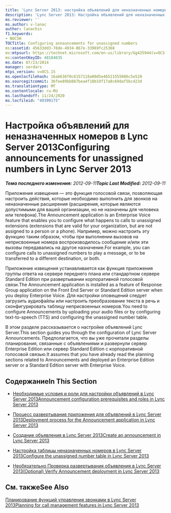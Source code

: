 ```yaml
---
title: 'Lync Server 2013: настройка объявлений для неназначенных номеров'
description: 'Lync Server 2013: Настройка объявлений для неназначенных номеров.'
ms.reviewer: ''
ms.author: v-lanac
author: lanachin
f1.keywords:
- NOCSH
TOCTitle: Configuring announcements for unassigned numbers
ms:assetid: 45633dd3-78de-4934-867e-33969fc25368
ms:mtpsurl: https://technet.microsoft.com/en-us/library/Gg425944(v=OCS.15)
ms:contentKeyID: 48184035
ms.date: 07/23/2014
manager: serdars
mtps_version: v=OCS.15
ms.openlocfilehash: 16ab636f0c6157118a00d5e46521555086c5e520
ms.sourcegitcommit: 36fee89bb887bea4f18b19f17a8c69daf5bc423d
ms.translationtype: MT
ms.contentlocale: ru-RU
ms.lasthandoff: 11/24/2020
ms.locfileid: "49399175"
---
```

# <a name="configuring-announcements-for-unassigned-numbers-in-lync-server-2013"></a><span data-ttu-id="97a26-103">Настройка объявлений для неназначенных номеров в Lync Server 2013</span><span class="sxs-lookup"><span data-stu-id="97a26-103">Configuring announcements for unassigned numbers in Lync Server 2013</span></span>

<div data-xmlns="http://www.w3.org/1999/xhtml">

<div class="topic" data-xmlns="http://www.w3.org/1999/xhtml" data-msxsl="urn:schemas-microsoft-com:xslt" data-cs="https://msdn.microsoft.com/">

<div data-asp="https://msdn2.microsoft.com/asp">



</div>

<div id="mainSection">

<div id="mainBody"><span data-ttu-id="97a26-104">

<span> </span></span><span class="sxs-lookup"><span data-stu-id="97a26-104">

<span> </span></span></span>

<span data-ttu-id="97a26-105">_**Тема последнего изменения:** 2012-09-11_</span><span class="sxs-lookup"><span data-stu-id="97a26-105">_**Topic Last Modified:** 2012-09-11_</span></span>

<span data-ttu-id="97a26-106">Приложение извещения — это функция голосовой связи, позволяющая настроить действия, которые необходимо выполнить для звонков на неназначенные расширения (расширения, которые являются допустимыми для вашей организации, но не назначены для человека или телефона).</span><span class="sxs-lookup"><span data-stu-id="97a26-106">The Announcement application is an Enterprise Voice feature that enables you to configure what happens to calls to unassigned extensions (extensions that are valid for your organization, but are not assigned to a person or a phone).</span></span> <span data-ttu-id="97a26-107">Например, можно настроить эту функцию таким образом, чтобы при выполнении вызовов на неприсвоенные номера воспроизводилось сообщение и/или эти вызовы передавались на другое назначение.</span><span class="sxs-lookup"><span data-stu-id="97a26-107">For example, you can configure calls to unassigned numbers to play a message, or to be transferred to a different destination, or both.</span></span>

<span data-ttu-id="97a26-108">Приложение извещения устанавливается как функция приложения группы ответа на сервере переднего плана или стандартном сервере Standard Edition при развертывании корпоративной голосовой связи.</span><span class="sxs-lookup"><span data-stu-id="97a26-108">The Announcement application is installed as a feature of Response Group application on the Front End Server or Standard Edition server when you deploy Enterprise Voice.</span></span> <span data-ttu-id="97a26-109">Для настройки оповещений следует загрузить аудиофайлы или настроить преобразование текста в речь и сконфигурировать таблицу неприсвоенных номеров.</span><span class="sxs-lookup"><span data-stu-id="97a26-109">You need to configure Announcements by uploading your audio files or by configuring text-to-speech (TTS) and configuring the unassigned number table.</span></span>

<span data-ttu-id="97a26-110">В этом разделе рассказывается о настройке объявлений Lync Server.</span><span class="sxs-lookup"><span data-stu-id="97a26-110">This section guides you through the configuration of Lync Server Announcements.</span></span> <span data-ttu-id="97a26-111">Предполагается, что вы уже прочитали разделы планирования, связанные с объявлениями и развернули сервер Enterprise Edition или сервер Standard Edition с корпоративной голосовой связью.</span><span class="sxs-lookup"><span data-stu-id="97a26-111">It assumes that you have already read the planning sections related to Announcements and deployed an Enterprise Edition server or a Standard Edition server with Enterprise Voice.</span></span>

<div>

## <a name="in-this-section"></a><span data-ttu-id="97a26-112">Содержание</span><span class="sxs-lookup"><span data-stu-id="97a26-112">In This Section</span></span>

  - [<span data-ttu-id="97a26-113">Необходимые условия и роли для настройки объявлений в Lync Server 2013</span><span class="sxs-lookup"><span data-stu-id="97a26-113">Announcement configuration prerequisites and roles in Lync Server 2013</span></span>](lync-server-2013-announcement-configuration-prerequisites-and-roles.md)

  - [<span data-ttu-id="97a26-114">Процесс развертывания приложения для объявлений в Lync Server 2013</span><span class="sxs-lookup"><span data-stu-id="97a26-114">Deployment process for the Announcement application in Lync Server 2013</span></span>](lync-server-2013-deployment-process-for-the-announcement-application.md)

  - [<span data-ttu-id="97a26-115">Создание объявления в Lync Server 2013</span><span class="sxs-lookup"><span data-stu-id="97a26-115">Create an announcement in Lync Server 2013</span></span>](lync-server-2013-create-an-announcement.md)

  - [<span data-ttu-id="97a26-116">Настройка таблицы неназначенных номеров в Lync Server 2013</span><span class="sxs-lookup"><span data-stu-id="97a26-116">Configure the unassigned number table in Lync Server 2013</span></span>](lync-server-2013-configure-the-unassigned-number-table.md)

  - [<span data-ttu-id="97a26-117">Необязательно Проверка развертывания объявления в Lync Server 2013</span><span class="sxs-lookup"><span data-stu-id="97a26-117">(Optional) Verify Announcement deployment in Lync Server 2013</span></span>](lync-server-2013-optional-verify-announcement-deployment.md)

</div>

<div>

## <a name="see-also"></a><span data-ttu-id="97a26-118">См. также</span><span class="sxs-lookup"><span data-stu-id="97a26-118">See Also</span></span>


[<span data-ttu-id="97a26-119">Планирование функций управления звонками в Lync Server 2013</span><span class="sxs-lookup"><span data-stu-id="97a26-119">Planning for call management features in Lync Server 2013</span></span>](lync-server-2013-planning-for-call-management-features.md)  
  

<span data-ttu-id="97a26-120"></div>

</div>

<span> </span>

</div>

</div>

</span><span class="sxs-lookup"><span data-stu-id="97a26-120"></div>

</div>

<span> </span>

</div>

</div>

</span></span></div>

